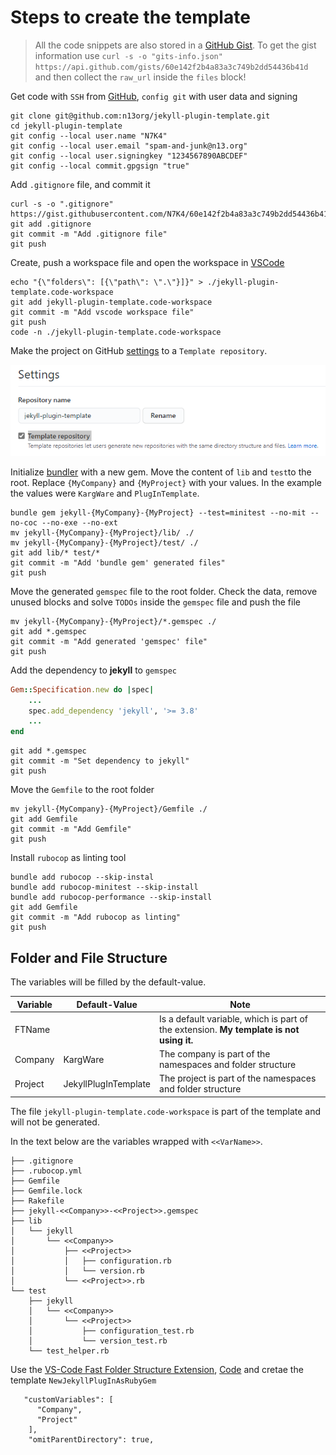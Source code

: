 # Steps to create the template

> All the code snippets are also stored in a [GitHub Gist](https://gist.github.com/N7K4/60e142f2b4a83a3c749b2dd54436b41d). To get the gist information use 
`curl -s -o "gits-info.json" https://api.github.com/gists/60e142f2b4a83a3c749b2dd54436b41d ` and then collect the `raw_url` inside the `files` block!

Get code with `SSH` from [GitHub](https://github.com/n13org/jekyll-plugin-template), `config git` with user data and signing

```shell
git clone git@github.com:n13org/jekyll-plugin-template.git
cd jekyll-plugin-template
git config --local user.name "N7K4"
git config --local user.email "spam-and-junk@n13.org"
git config --local user.signingkey "1234567890ABCDEF"
git config --local commit.gpgsign "true"
```

Add `.gitignore` file, and commit it

```shell
curl -s -o ".gitignore" https://gist.githubusercontent.com/N7K4/60e142f2b4a83a3c749b2dd54436b41d/raw/b7c56985829f2574340b26a8fb46af34588c1e1f/.gitignore
git add .gitignore
git commit -m "Add .gitignore file"
git push
```

Create, push a workspace file and open the workspace in [VSCode](https://code.visualstudio.com/)

```shell
echo "{\"folders\": [{\"path\": \".\"}]}" > ./jekyll-plugin-template.code-workspace
git add jekyll-plugin-template.code-workspace
git commit -m "Add vscode workspace file"
git push
code -n ./jekyll-plugin-template.code-workspace
```

Make the project on GitHub [settings](https://github.com/n13org/jekyll-plugin-template/settings) to a `Template repository`.

![GitHub project settings - template repository](docu-img/TemplateRepository.png)

Initialize [bundler](https://bundler.io/man/bundle-gem.1.html) with a new gem. Move the content of `lib` and `test`to the root. Replace `{MyCompany}` and `{MyProject}` with your values. In the example the values were `KargWare` and `PlugInTemplate`.

```shell
bundle gem jekyll-{MyCompany}-{MyProject} --test=minitest --no-mit --no-coc --no-exe --no-ext
mv jekyll-{MyCompany}-{MyProject}/lib/ ./
mv jekyll-{MyCompany}-{MyProject}/test/ ./
git add lib/* test/*
git commit -m "Add 'bundle gem' generated files"
git push
```

Move the generated `gemspec` file to the root folder. Check the data, remove unused blocks and solve `TODOs` inside the `gemspec` file and push the file

```shell
mv jekyll-{MyCompany}-{MyProject}/*.gemspec ./
git add *.gemspec
git commit -m "Add generated 'gemspec' file"
git push
```

Add the dependency to **jekyll** to `gemspec`

```ruby
Gem::Specification.new do |spec|
    ...
    spec.add_dependency 'jekyll', '>= 3.8'
    ...
end
```

```shell
git add *.gemspec
git commit -m "Set dependency to jekyll"
git push
```

Move the `Gemfile` to the root folder

```shell
mv jekyll-{MyCompany}-{MyProject}/Gemfile ./
git add Gemfile
git commit -m "Add Gemfile"
git push
```

Install `rubocop` as linting tool

```
bundle add rubocop --skip-instal
bundle add rubocop-minitest --skip-install
bundle add rubocop-performance --skip-install
git add Gemfile
git commit -m "Add rubocop as linting"
git push
```

## Folder and File Structure

The variables will be filled by the default-value. 

|Variable|Default-Value        |Note|
|--------|---------------------|---|
|FTName  |                     | Is a default variable, which is part of the extension. **My template is not using it.**|
|Company |KargWare             | The company is part of the namespaces and folder structure|
|Project |JekyllPlugInTemplate | The project is part of the namespaces and folder structure|

The file `jekyll-plugin-template.code-workspace` is part of the template and will not be generated.

In the text below are the variables wrapped with `<<VarName>>`. 

```text
├── .gitignore
├── .rubocop.yml
├── Gemfile
├── Gemfile.lock
├── Rakefile
├── jekyll-<<Company>>-<<Project>>.gemspec
├── lib
│   └── jekyll
│       └── <<Company>>
│           ├── <<Project>>
│           │   ├── configuration.rb
│           │   └── version.rb
│           └── <<Project>>.rb
└── test
    ├── jekyll
    │   └── <<Company>>
    │       └── <<Project>>
    │           ├── configuration_test.rb
    │           └── version_test.rb
    └── test_helper.rb
```

Use the [VS-Code Fast Folder Structure Extension](https://marketplace.visualstudio.com/items?itemName=Huuums.vscode-fast-folder-structure), [Code](https://github.com/Huuums/vscode-fast-folder-structure) and cretae the template `NewJekyllPlugInAsRubyGem`

       "customVariables": [
          "Company",
          "Project"
        ],
        "omitParentDirectory": true,
